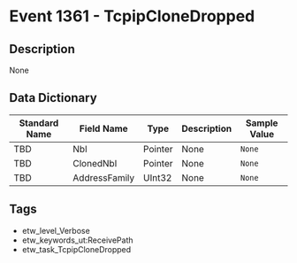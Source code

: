 # Event 1361 - TcpipCloneDropped

## Description
None

## Data Dictionary
|Standard Name|Field Name|Type|Description|Sample Value|
|---|---|---|---|---|
|TBD|Nbl|Pointer|None|`None`|
|TBD|ClonedNbl|Pointer|None|`None`|
|TBD|AddressFamily|UInt32|None|`None`|

## Tags
* etw_level_Verbose
* etw_keywords_ut:ReceivePath
* etw_task_TcpipCloneDropped